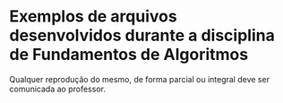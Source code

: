 # Exemplos de arquivos desenvolvidos durante a disciplina de Fundamentos de Algoritmos
Qualquer reprodução do mesmo, de forma parcial ou integral deve ser comunicada ao professor.
